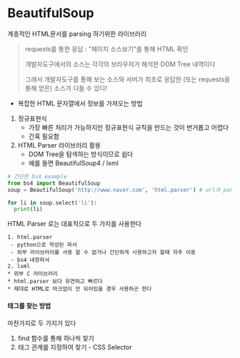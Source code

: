 # BeautifulSoup

계층적인 HTML문서를 parsing 하기위한 라이브러리

> requests를 통한 응답 : "페이지 소스보기"를 통해 HTML 확인
>
> 개발자도구에서의 소스는 각각의 브라우저가 해석한 DOM Tree 내역이다
>
> 그래서 개발자도구를 통해 보는 소스와 서버가 최초로 응답한 (또는 requests을 통해 얻은) 소스가 다들 수 있다!



* 복잡한 HTML 문자열에서 정보를 가져오는 방법

1. 정규표현식
   * 가장 빠른 처리가 가능하지만 정규표현식 규칙을 만드는 것이 번거롭고 어렵다
   * 간혹 필요함
2. HTML Parser 라이브러리 활용
   * DOM Tree을 탐색하는 방식이므로 쉽다
   * 예를 들면 BeautifulSoup4 / lxml



~~~python
# 간단한 bs4 example
from bs4 import BeautifulSoup
soup = BeautifulSoup('http://www.naver.com', 'html.parser') # url과 parser종류 설정

for li in soup.select('li'):
  print(li)
~~~

HTML Parser 로는 대표적으로 두 가지를 사용한다

 	1. html.parser
     - python으로 작성된 파서
     - 외부 라이브러리를 사용 할 수 없거나 간단하게 사용하고자 할때 자주 이용
     - bs4 내장파서
	2. lxml
    * 외부 C 라이브러리
    * html.parser 보다 유연하고 빠르다
    * 제대로 HTML로 마크업이 안 되어있을 경우 사용하곤 한다



#### 태그를 찾는 방법

마찬가지로 두 가지가 있다

1. find 함수를 통해 하나씩 찾기
2. 태그 관계를 지정하여 찾기 - CSS Selector

